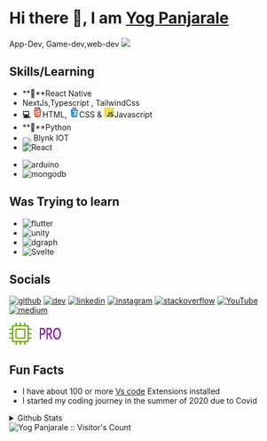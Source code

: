 # Hi there 👋, I am [Yog Panjarale](https://github.com/YogPanjarale)

App-Dev, Game-dev,web-dev
![](https://hit.yhype.me/github/profile?user_id=64301340)

## Skills/Learning
<!--* <img height="18" width="18" style="fill:'#00ff00;" src="https://unpkg.com/simple-icons@v4/icons/react.svg" />  React-->
* **📱**React Native
* NextJs,Typescript , TailwindCss
* **💻** <img height="18" width="18" style="fill:'#00ff00;" src="https://raw.githubusercontent.com/github/explore/80688e429a7d4ef2fca1e82350fe8e3517d3494d/topics/html/html.png" />HTML, <img height="18" width="18" style="fill:'#00ff00;" src="https://raw.githubusercontent.com/github/explore/80688e429a7d4ef2fca1e82350fe8e3517d3494d/topics/css/css.png" />CSS & <img height="18" width="18" style="fill:'#00ff00;" src="https://raw.githubusercontent.com/github/explore/80688e429a7d4ef2fca1e82350fe8e3517d3494d/topics/javascript/javascript.png" />Javascript
* **🐍**Python
* <img src="https://blr1.blynk.cloud/favicon.ico" style="position:relative;top: 10px;"> Blynk IOT
* ![React](https://img.shields.io/badge/react%20-%231572B6.svg?&style=for-the-badge&logo=react&logoColor=white "React")
<!--
## Curently learning
-->
* ![arduino](https://img.shields.io/badge/arduino%20-%231572B6.svg?&style=for-the-badge&logo=arduino&logoColor=white "Arduino")
* ![mongodb](https://img.shields.io/badge/mongodb%20-%023430.svg?&style=for-the-badge&logo=mongodb&logoColor=white&color=#023430 "Mongodb")

## Was Trying to learn
<!--* <img height="20" width="20" src="https://unpkg.com/simple-icons@v4/icons/svelte.svg" /> Svelte-->
* ![flutter](https://img.shields.io/badge/Flutter-0078D6?style=for-the-badge&logo=flutter&logoColor=white "Flutter")
* ![unity](https://img.shields.io/badge/unity%20-%23000000.svg?&style=for-the-badge&logo=unity&logoColor=white&color=black "Unity")
* ![dgraph](https://img.shields.io/badge/dgraph%20-%2314354C.svg?&style=for-the-badge&logo=dgraph&logoColor=white&color=red "Dgraph")
* ![Svelte](https://img.shields.io/badge/svelte%20-%023430.svg?&style=for-the-badge&logo=svelte&logoColor=white&color=red "Svelte")

## Socials

[<img src='https://cdn.jsdelivr.net/npm/simple-icons@3.0.1/icons/github.svg' alt='github' height='40'>](https://github.com/https://github.com/YogPanjarale)  [<img src='https://cdn.jsdelivr.net/npm/simple-icons@3.0.1/icons/dev-dot-to.svg' alt='dev' height='40'>](https://dev.to/yogpanjarale)  [<img src='https://cdn.jsdelivr.net/npm/simple-icons@3.0.1/icons/linkedin.svg' alt='linkedin' height='40'>](https://www.linkedin.com/in/yog-panjarale-99b15b1b0//)  [<img src='https://cdn.jsdelivr.net/npm/simple-icons@3.0.1/icons/instagram.svg' alt='instagram' height='40'>](https://www.instagram.com/yogpanjarale/)  [<img src='https://cdn.jsdelivr.net/npm/simple-icons@3.0.1/icons/stackoverflow.svg' alt='stackoverflow' height='40'>](https://stackoverflow.com/users/14253516/yog-panjarale)  [<img src='https://cdn.jsdelivr.net/npm/simple-icons@3.0.1/icons/youtube.svg' alt='YouTube' height='40'>](https://www.youtube.com/channel/UCyeK6QtX7dY3HBVAV7-IRYQ)  [<img src='https://cdn.jsdelivr.net/npm/simple-icons@3.0.1/icons/medium.svg' alt='medium' height='40'>](https://medium.com/@yog.panjarale)  

<!-- ![dev ](https://raw.githubusercontent.com/acervenky/animated-github-badges/master/assets/devbadge.gif | width=48) -->
<a href='https://docs.github.com/en/developers'><img src='https://raw.githubusercontent.com/acervenky/animated-github-badges/master/assets/devbadge.gif' width='40' height='40'></a> <a href='https://github.com/pricing'><img src='https://raw.githubusercontent.com/acervenky/animated-github-badges/master/assets/pro.gif' width='40' height='40'></a>

## Fun Facts

* I have about 100 or more [Vs code](https://github.com/microsoft/vscode) Extensions installed
* I started my coding journey in the summer of 2020 due to Covid


<details>
  <summary>
    Github Stats
  </summary>
<!--   <a href="https://github.com/yogpanjarale">
  <img src="https://github-readme-stats.vercel.app/api?username=YogPanjarale&show_icons=true&theme=ayu-mirage&hide_border=true" alt="GitHub stats" />
</a>

<a href="https://github.com/yogpanjarale">
  <img src="http://github-readme-streak-stats.herokuapp.com?user=YogPanjarale&theme=ayu-mirage&hide_border=true&" alt="GitHub Streak" />
</a>

<a href="https://github.com/anuraghazra/github-readme-stats">
  <img src="https://github-readme-stats.vercel.app/api/top-langs/?username=YogPanjarale&langs_count=10&layout=compact&theme=ayu-mirage&hide_border=true" alt="Top Langs" />
</a>

<a href="https://github.com/anuraghazra/github-readme-stats">
  <img src="https://github-readme-stats.vercel.app/api/wakatime?username=YogPanjarale&layout=compact&theme=ayu-mirage&hide_border=true" alt="YogPanjarale's wakatime stats" />
</a> -->

[![GitHub stats](https://github-readme-stats.vercel.app/api?username=YogPanjarale&show_icons=true&theme=ayu-mirage&hide_border=true)](https://github.com/yogpanjarale)

[![GitHub Streak](http://github-readme-streak-stats.herokuapp.com?user=YogPanjarale&theme=ayu-mirage&hide_border=true&)](https://github.com/yogpanjarale)

[![Top Langs](https://github-readme-stats.vercel.app/api/top-langs/?username=YogPanjarale&langs_count=10&layout=compact&theme=ayu-mirage&hide_border=true)](https://github.com/anuraghazra/github-readme-stats)

[![YogPanjarale's wakatime stats](https://github-readme-stats.vercel.app/api/wakatime?username=YogPanjarale&layout=compact&theme=ayu-mirage&hide_border=true)](https://github.com/anuraghazra/github-readme-stats)
<img src="https://profile-counter.glitch.me/yogpanjarale/count.svg" alt="Yog Panjarale :: Visitor's Count" />

</details>
<!--
[![GitHub stats](https://github-readme-stats.vercel.app/api?username=YogPanjarale&show_icons=true&theme=ayu-mirage&hide_border=true)](https://github.com/yogpanjarale)
[![GitHub Streak](http://github-readme-streak-stats.herokuapp.com?user=YogPanjarale&theme=ayu-mirage&hide_border=true&)](https://github.com/yogpanjarale)
[![Top Langs](https://github-readme-stats.vercel.app/api/top-langs/?username=YogPanjarale&langs_count=10&layout=compact&theme=ayu-mirage&hide_border=true)](https://github.com/anuraghazra/github-readme-stats)
[![YogPanjarale's wakatime stats](https://github-readme-stats.vercel.app/api/wakatime?username=YogPanjarale&layout=compact&theme=ayu-mirage&hide_border=true)](https://github.com/anuraghazra/github-readme-stats)
 ![Yog Panjarale :: Visitor's Count](ttps://profile-counter.glitch.me/dhravya/count.svg) -->
 
<img src="https://profile-counter.deno.dev/yogpanjarale/count.svg/" alt="Yog Panjarale :: Visitor's Count" />

